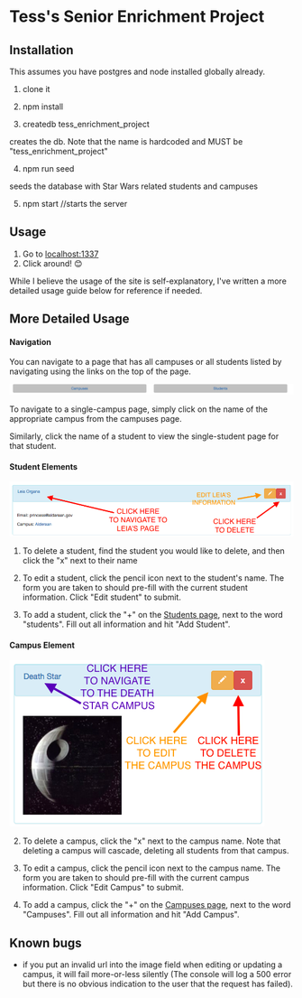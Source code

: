 # Tess's Senior Enrichment Project

## Installation
This assumes you have postgres and node installed globally already.

1. clone it

2. npm install

3. createdb tess_enrichment_project

creates the db. Note that the name is hardcoded and MUST be "tess_enrichment_project"

4. npm run seed

seeds the database with Star Wars related students and campuses

5. npm start //starts the server

## Usage
1. Go to [localhost:1337](localhost:1337)
2. Click around! 😊

While I believe the usage of the site is self-explanatory, I've written a more detailed usage guide below for reference if needed.

## More Detailed Usage

#### Navigation

You can navigate to a page that has all campuses or all students listed by navigating using the links on the top of the page.

![buttons to click on](/images_for_readme/buttons.png)

To navigate to a single-campus page, simply click on the name of the appropriate campus from the campuses page.


Similarly, click the name of a student to view the single-student page for that student.

#### Student Elements

![Student usage](/images_for_readme/NavigatingFromStudent.png)


1. To delete a student, find the student you would like to delete, and then click the "x" next to their name

4. To edit a student, click the pencil icon next to the student's name. The form you are taken to should pre-fill with the current student information. Click "Edit student" to submit.

6. To add a student, click the "+" on the [Students page](http://localhost:1337/students), next to the word "students". Fill out all information and hit "Add Student".

#### Campus Element

![Campus usage](/images_for_readme/NavigatingFromCampus.png)

2. To delete a campus, click the "x" next to the campus name. Note that deleting a campus will cascade, deleting all students from that campus.

3. To edit a campus, click the pencil icon next to the campus name. The form you are taken to should pre-fill with the current campus information. Click "Edit Campus" to submit.

5. To add a campus, click the "+" on the [Campuses page](http://localhost:1337/campuses), next to the word "Campuses". Fill out all information and hit "Add Campus".


## Known bugs
- if you put an invalid url into the image field when editing or updating a campus, it will fail more-or-less silently (The console will log a 500 error but there is no obvious indication to the user that the request has failed).
